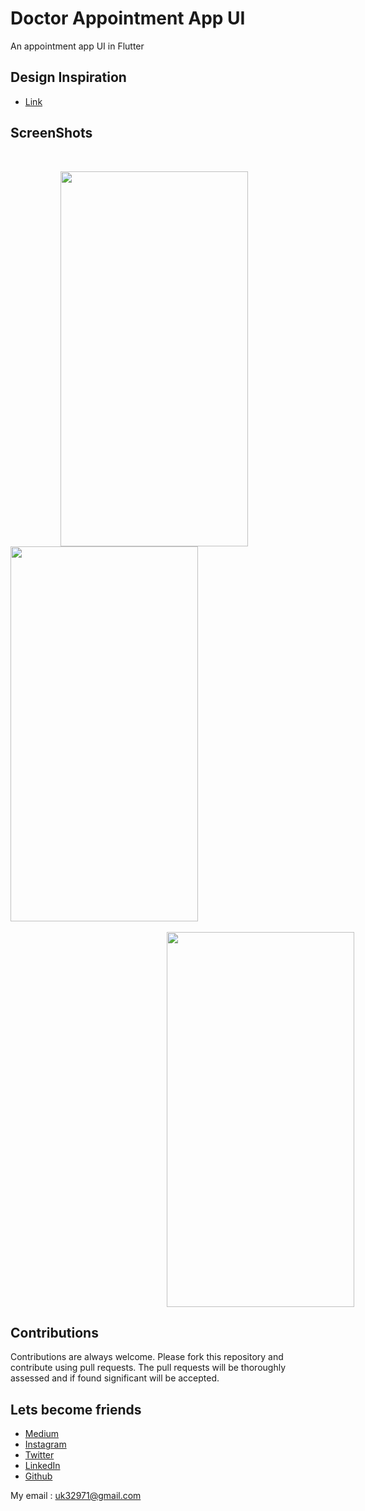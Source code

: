 # Doctor Appointment App UI
 An appointment app UI in Flutter
 
## Design Inspiration
- [Link](https://www.instagram.com/p/B5v2fHQgnHu/?igshid=bdyczbnuh2vg)

## ScreenShots

<br>

<img height=600 width=300 src="https://github.com/usman18/Flutter-UI-Kit/blob/master/%239_tour_info_app/Screenshots/pic1.jpg" hspace=80/><img height=600 width=300 src="https://github.com/usman18/Flutter-UI-Kit/blob/master/%239_tour_info_app/Screenshots/pic2.jpg"/></br></br>
<img height=600 width=300 hspace=250 src="https://github.com/usman18/Flutter-UI-Kit/blob/master/%239_tour_info_app/Screenshots/pic3.gif"/>
 
## Contributions
Contributions are always welcome. Please fork this repository and contribute using pull requests. The pull requests will be thoroughly assessed and if found significant will be accepted.

## Lets become friends
- [Medium](https://medium.com/@usman18)
- [Instagram](https://www.instagram.com/usman__khan18)
- [Twitter](https://www.twitter.com/khan_usman_18)
- [LinkedIn](https://www.linkedin.com/in/usman-khan-7b04b1138)
- [Github](https://github.com/usman18)

My email : uk32971@gmail.com
